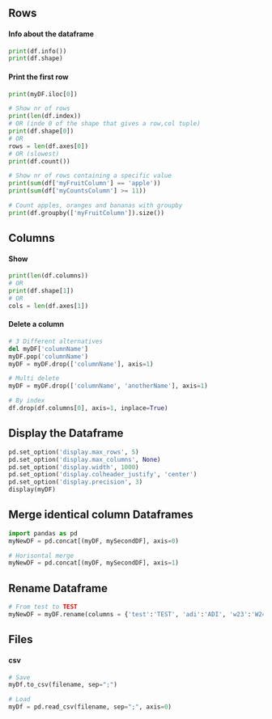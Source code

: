 ## Rows
#### Info about the dataframe
```python
print(df.info())
print(df.shape)
```

#### Print the first row
```python
print(myDF.iloc[0])

# Show nr of rows
print(len(df.index))
# OR (inde 0 of the shape that gives a row,col tuple)
print(df.shape[0])
# OR
rows = len(df.axes[0])
# OR (slowest)
print(df.count())

# Show nr of rows containing a specific value
print(sum(df['myFruitColumn'] == 'apple'))
print(sum(df['myCountsColumn'] >= 11))

# Count apples, oranges and bananas with groupby
print(df.groupby(['myFruitColumn']).size())
```

## Columns
#### Show
```python
print(len(df.columns))
# OR
print(df.shape[1])
# OR
cols = len(df.axes[1])
```


#### Delete a column
```python
# 3 Different alternatives
del myDF['columnName']
myDF.pop('columnName')
myDF = myDF.drop(['columnName'], axis=1)

# Multi delete
myDF = myDF.drop(['columnName', 'anotherName'], axis=1)

# By index
df.drop(df.columns[0], axis=1, inplace=True)
```

## Display the Dataframe
```python
pd.set_option('display.max_rows', 5)
pd.set_option('display.max_columns', None)
pd.set_option('display.width', 1000)
pd.set_option('display.colheader_justify', 'center')
pd.set_option('display.precision', 3)
display(myDF)
```
## Merge identical column Dataframes
```python
import pandas as pd
myNewDF = pd.concat[(myDF, mySecondDF], axis=0)

# Horisontal merge
myNewDF = pd.concat[(myDF, mySecondDF], axis=1)
```

## Rename Dataframe
```python
# From test to TEST
myNewDF = myDF.rename(columns = {'test':'TEST', 'adi':'ADI', 'w23':'W24'}, inplace = True)
```

## Files
#### csv
```python
# Save
myDf.to_csv(filename, sep=";")

# Load
myDf = pd.read_csv(filename, sep=";", axis=0)


```
                              

